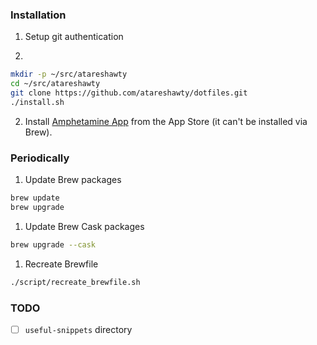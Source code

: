 ### Installation

1. Setup git authentication

2.

```bash
mkdir -p ~/src/atareshawty
cd ~/src/atareshawty
git clone https://github.com/atareshawty/dotfiles.git
./install.sh
```

2. Install [Amphetamine App](https://apps.apple.com/us/app/amphetamine/id937984704?mt=12) from the App Store (it can't be installed via Brew).

### Periodically

1. Update Brew packages

```bash
brew update
brew upgrade
```

1. Update Brew Cask packages

```bash
brew upgrade --cask
```

1. Recreate Brewfile

```bash
./script/recreate_brewfile.sh
```

### TODO

- [ ] `useful-snippets` directory
